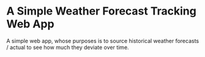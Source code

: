 # A Simple Weather Forecast Tracking Web App
A simple web app, whose purposes is to source historical weather forecasts
/ actual to see how much they deviate over time.
